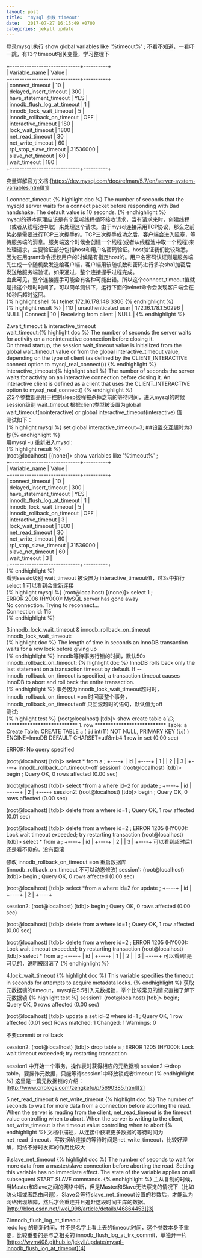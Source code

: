 ```yaml
---
layout: post
title:  "mysql 参数 timeout"
date:   2017-07-27 16:15:49 +0700
categories: jekyll update
---
```

登录mysql,执行 show global variables like '%timeout%' ; 不看不知道，一看吓一跳，有13个timeout相关变量，学习整理下          

    
+-----------------------------+----------+      
| Variable_name               | Value    |     
+-----------------------------+----------+     
| connect_timeout             | 10       |    
| delayed_insert_timeout      | 300      |    
| have_statement_timeout      | YES      |    
| innodb_flush_log_at_timeout | 1        |    
| innodb_lock_wait_timeout    | 5        |     
| innodb_rollback_on_timeout  | OFF      |    
| interactive_timeout         | 180      |    
| lock_wait_timeout           | 1800     |     
| net_read_timeout            | 30       |    
| net_write_timeout           | 60       |    
| rpl_stop_slave_timeout      | 31536000 |     
| slave_net_timeout           | 60       |    
| wait_timeout                | 180      |         
+-----------------------------+----------+         
    
    
变量详解官方文档:[https://dev.mysql.com/doc/refman/5.7/en/server-system-variables.html][1] 
  
1.connect_timeout 
{% highlight doc %}
The number of seconds that the mysqld server waits for a connect packet before responding with Bad handshake. The default value is 10 seconds.
{% endhighlight %}    
mysql的基本原理应该是有个监听线程循环接收请求，当有请求来时，创建线程（或者从线程池中取）来处理这个请求。由于mysql连接采用TCP协议，那么之前势必是需要进行TCP三次握手的。TCP三次握手成功之后，客户端会进入阻塞，等待服务端的消息。服务端这个时候会创建一个线程(或者从线程池中取一个线程)来处理请求，主要验证部分包括host和用户名密码验证。host验证我们比较熟悉，因为在用grant命令授权用户的时候是有指定host的。用户名密码认证则是服务端先生成一个随机数发送给客户端，客户端用该随机数和密码进行多次sha1加密后发送给服务端验证。如果通过，整个连接握手过程完成。    
由此可见，整个连接握手可能会有各种可能出错。所以这个connect_timeout值就是指这个超时时间了。可以简单测试下，运行下面的telnet命令会发现客户端会在10秒后超时返回。   
{% highlight shell %}
telnet 172.16.178.148 3306 
{% endhighlight %}    
{% highlight result %}
| 110 | unauthenticated user | 172.16.178.1:50296 | NULL | Connect |   10 | Receiving from client | NULL             | 
{% endhighlight %}    

  
2.wait_timeout & interactive_timeout  
wait_timeout:{% highlight doc %}
The number of seconds the server waits for activity on a noninteractive connection before closing it.  
On thread startup, the session wait_timeout value is initialized from the global wait_timeout value or from the global interactive_timeout value, depending on the type of client (as defined by the CLIENT_INTERACTIVE connect option to mysql_real_connect())
{% endhighlight %}
interactive_timeout:{% highlight shell %} 
The number of seconds the server waits for activity on an interactive connection before closing it. An interactive client is defined as a client that uses the CLIENT_INTERACTIVE option to mysql_real_connect()
{% endhighlight %}  
这2个参数都是用于控制sleep线程被杀掉之前的等待时间，进入mysql的时候session级别 wait_timeout 根据client类型被设置为global wait_timeout(nointeractive) or global interactive_timeout(interactive) 值  
测试如下：  
{% highlight mysql %} set global interactive_timeout=3; ##设置交互超时为3秒{% endhighlight %}  
用mysql -u 重新进入mysql:  
{% highlight result %}  
(root@localhost) [(none)]> show variables like '%timeout%' ;  
+-----------------------------+----------+  
| Variable_name               | Value    |  
+-----------------------------+----------+  
| connect_timeout             | 10       |  
| delayed_insert_timeout      | 300      |  
| have_statement_timeout      | YES      |  
| innodb_flush_log_at_timeout | 1        |  
| innodb_lock_wait_timeout    | 5        |  
| innodb_rollback_on_timeout  | OFF      |  
| interactive_timeout         | 3        |  
| lock_wait_timeout           | 1800     |  
| net_read_timeout            | 30       |  
| net_write_timeout           | 60       |  
| rpl_stop_slave_timeout      | 31536000 |  
| slave_net_timeout           | 60       |  
| wait_timeout                | 3        |  
+-----------------------------+----------+  
{% endhighlight %}  
看到sessio级别 wait_timeout 被设置为 interactive_timeout值，过3s中执行 select 1 可以看到会重新连接  
{% highlight mysql %}
(root@localhost) [(none)]> select 1 ;   
ERROR 2006 (HY000): MySQL server has gone away  
No connection. Trying to reconnect...  
Connection id:    115  
{% endhighlight %}  

3.innodb_lock_wait_timeout & innodb_rollback_on_timeout  
innodb_lock_wait_timeout:  
{% highlight doc %}
The length of time in seconds an InnoDB transaction waits for a row lock before giving up  
{% endhighlight %}
innodb等待事务行锁的时间，默认50s  
innodb_rollback_on_timeout:
{% highlight doc %}
InnoDB rolls back only the last statement on a transaction timeout by default. If --innodb_rollback_on_timeout is specified, a transaction timeout causes InnoDB to abort and roll back the entire transaction.  
{% endhighlight %}
事务因为innodb_lock_wait_timeout超时时，innodb_rollback_on_timeout =on 时回滚整个事务，innodb_rollback_on_timeout=off 只回滚超时的语句，默认值为off  
测试:  
{% highlight test %}
(root@localhost) [tdb]> show create table a \G;
*************************** 1. row ***************************
       Table: a
Create Table: CREATE TABLE `a` (
  `id` int(11) NOT NULL,
  PRIMARY KEY (`id`)
) ENGINE=InnoDB DEFAULT CHARSET=utf8mb4
1 row in set (0.00 sec)

ERROR: 
No query specified

(root@localhost) [tdb]> select * from a ;
+----+
| id |
+----+
|  1 |
|  2 |
|  3 |
+----+
innodb_rollback_on_timeout=off
session1:
(root@localhost) [tdb]> begin ;
Query OK, 0 rows affected (0.00 sec)

(root@localhost) [tdb]> select *from a where id=2 for update ;
+----+
| id |
+----+
|  2 |
+----+
session2:
(root@localhost) [tdb]> begin ;
Query OK, 0 rows affected (0.00 sec)

(root@localhost) [tdb]> delete from a where id=1 ;
Query OK, 1 row affected (0.01 sec)

(root@localhost) [tdb]> delete from a where id=2 ;
ERROR 1205 (HY000): Lock wait timeout exceeded; try restarting transaction
(root@localhost) [tdb]> select * from a ;
+----+
| id |
+----+
|  2 |
|  3 |
+----+
可以看到超时后1还是看不见的，没有回滚

修改 innodb_rollback_on_timeout =on 重启数据库(innodb_rollback_on_timeout 不可以动态修改)
session1:
(root@localhost) [tdb]> begin ;
Query OK, 0 rows affected (0.00 sec)

(root@localhost) [tdb]> select *from a where id=2 for update ;
+----+
| id |
+----+
|  2 |
+----+

session2:
(root@localhost) [tdb]> begin ;
Query OK, 0 rows affected (0.00 sec)

(root@localhost) [tdb]> delete from a where id=1 ;
Query OK, 1 row affected (0.00 sec)

(root@localhost) [tdb]> delete from a where id=2 ;
ERROR 1205 (HY000): Lock wait timeout exceeded; try restarting transaction
(root@localhost) [tdb]> select * from a ;
+----+
| id |
+----+
|  1 |
|  2 |
|  3 |
+----+
可以看到1是可见的，说明被回滚了
{% endhighlight %}

4.lock_wait_timeout
{% highlight doc %}
This variable specifies the timeout in seconds for attempts to acquire metadata locks. 
{% endhighlight %}
获取元数据锁的timeout，mysql在5.5引入元数据锁，举个比较常见的情况直接了解下元数据锁
{% highlight test %}
session1:
(root@localhost) [tdb]> begin;
Query OK, 0 rows affected (0.00 sec)

(root@localhost) [tdb]> update a set id=2 where  id=1 ;
Query OK, 1 row affected (0.01 sec)
Rows matched: 1  Changed: 1  Warnings: 0

不要commit or rollback 

session2:
(root@localhost) [tdb]> drop table a ;
ERROR 1205 (HY000): Lock wait timeout exceeded; try restarting transaction

session1 中开始一个事务，操作表时获得相应的元数据锁
session2 中drop table，要操作元数据，只能等待session1中释放锁或者timeout
{% endhighlight %}
这里是一篇元数据锁的介绍：[http://www.cnblogs.com/zengkefu/p/5690385.html][2]

5.net_read_timeout & net_write_timeout
{% highlight doc %}
The number of seconds to wait for more data from a connection before aborting the read. When the server is reading from the client, net_read_timeout is the timeout value controlling when to abort. When the server is writing to the client, net_write_timeout is the timeout value controlling when to abort
{% endhighlight %}
文档中描述，从连接中获取更多数据的等待时间为net_read_timeout，写数据给连接的等待时间是net_write_timeout，比较好理解，网络不好时发挥的作用比较大

6.slave_net_timeout
{% highlight doc %}
The number of seconds to wait for more data from a master/slave connection before aborting the read. Setting this variable has no immediate effect. The state of the variable applies on all subsequent START SLAVE commands.
{% endhighlight %}
主从复制的时候， 当Master和Slave之间的网络中断，但是Master和Slave无法察觉的情况下（比如防火墙或者路由问题）。Slave会等待slave_net_timeout设置的秒数后，才能认为网络出现故障，然后才会重连并且追赶这段时间主库的数据。
[http://blog.csdn.net/lwei_998/article/details/46864453][3]

7.innodb_flush_log_at_timeout   
redo log 的刷新时间，并不是名字上看上去的timeout时间，这个参数本身不重要，比较重要的是与之相关的 innodb_flush_log_at_trx_commit，单独开一片  
[https://wym408.github.io/jekyll/update/mysql-innodb_flush_log_at_timeout][4]

[1]: https://dev.mysql.com/doc/refman/5.7/en/server-system-variables.html
[2]: http://www.cnblogs.com/zengkefu/p/5690385.html
[3]: http://blog.csdn.net/lwei_998/article/details/46864453
[4]: https://wym408.github.io/jekyll/update/mysql-innodb_flush_log_at_timeout
